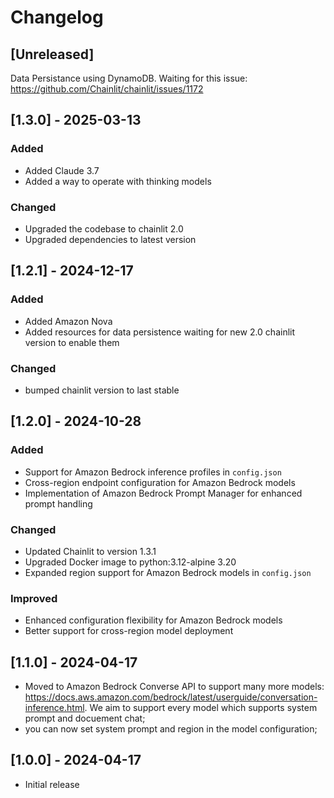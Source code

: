 # Changelog

## [Unreleased]

Data Persistance using DynamoDB. Waiting for this issue: https://github.com/Chainlit/chainlit/issues/1172

## [1.3.0] - 2025-03-13

### Added
- Added Claude 3.7
- Added a way to operate with thinking models

### Changed
- Upgraded the codebase to chainlit 2.0
- Upgraded dependencies to latest version

## [1.2.1] - 2024-12-17

### Added
- Added Amazon Nova
- Added resources for data persistence waiting for new 2.0 chainlit version to enable them

### Changed
- bumped chainlit version to last stable

## [1.2.0] - 2024-10-28

### Added
- Support for Amazon Bedrock inference profiles in `config.json`
- Cross-region endpoint configuration for Amazon Bedrock models
- Implementation of Amazon Bedrock Prompt Manager for enhanced prompt handling

### Changed
- Updated Chainlit to version 1.3.1
- Upgraded Docker image to python:3.12-alpine 3.20
- Expanded region support for Amazon Bedrock models in `config.json`

### Improved
- Enhanced configuration flexibility for Amazon Bedrock models
- Better support for cross-region model deployment

## [1.1.0] - 2024-04-17
- Moved to Amazon Bedrock Converse API to support many more models: https://docs.aws.amazon.com/bedrock/latest/userguide/conversation-inference.html. We aim to support every model which supports system prompt and docuement chat;
- you can now set system prompt and region in the model configuration;

## [1.0.0] - 2024-04-17
- Initial release
